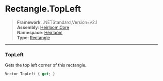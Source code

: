 # Rectangle.TopLeft

> **Framework**: .NETStandard,Version=v2.1  
> **Assembly**: [Heirloom.Core][0]  
> **Namespace**: [Heirloom][0]  
> **Type**: [Rectangle][1]  

--------------------------------------------------------------------------------

### TopLeft

Gets the top left corner of this rectangle.

```cs
Vector TopLeft { get; }
```

[0]: ..\Heirloom.Core.md
[1]: Heirloom.Rectangle.md
